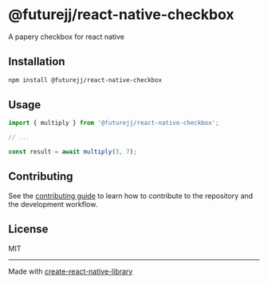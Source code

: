 # @futurejj/react-native-checkbox

A papery checkbox for react native

## Installation

```sh
npm install @futurejj/react-native-checkbox
```

## Usage


```js
import { multiply } from '@futurejj/react-native-checkbox';

// ...

const result = await multiply(3, 7);
```


## Contributing

See the [contributing guide](CONTRIBUTING.md) to learn how to contribute to the repository and the development workflow.

## License

MIT

---

Made with [create-react-native-library](https://github.com/callstack/react-native-builder-bob)
